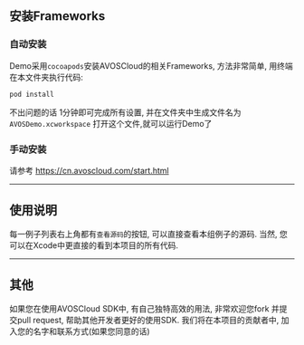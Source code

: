 ## 安装Frameworks

### 自动安装

Demo采用`cocoapods`安装AVOSCloud的相关Frameworks, 方法非常简单, 用终端在本文件夹执行代码:

	pod install
	
不出问题的话 1分钟即可完成所有设置, 并在文件夹中生成文件名为`AVOSDemo.xcworkspace` 打开这个文件,就可以运行Demo了


### 手动安装

请参考 https://cn.avoscloud.com/start.html

----

## 使用说明

每一例子列表右上角都有`查看源码`的按钮, 可以直接查看本组例子的源码. 当然, 您可以在Xcode中更直接的看到本项目的所有代码.


----
## 其他

如果您在使用AVOSCloud SDK中, 有自己独特高效的用法, 非常欢迎您fork 并提交pull request, 帮助其他开发者更好的使用SDK. 我们将在本项目的贡献者中, 加入您的名字和联系方式(如果您同意的话)

